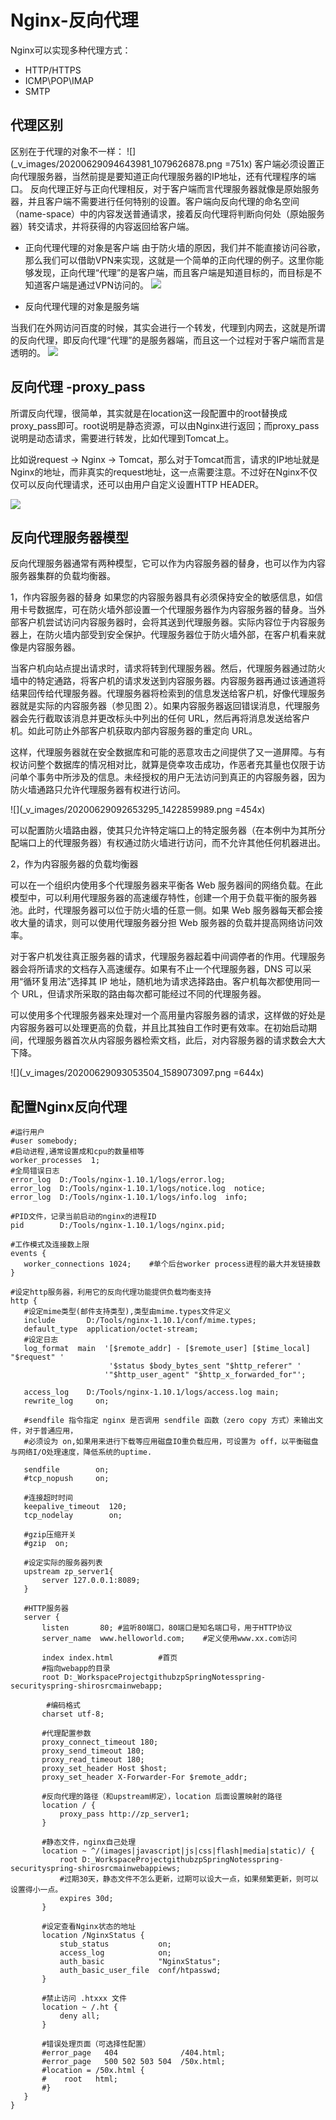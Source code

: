 # Nginx-反向代理

Nginx可以实现多种代理方式：

- HTTP/HTTPS
- ICMP\POP\IMAP
- SMTP

## 代理区别

区别在于代理的对象不一样：
![](_v_images/20200629094643981_1079626878.png =751x)
客户端必须设置正向代理服务器，当然前提是要知道正向代理服务器的IP地址，还有代理程序的端口。
反向代理正好与正向代理相反，对于客户端而言代理服务器就像是原始服务器，并且客户端不需要进行任何特别的设置。客户端向反向代理的命名空间（name-space）中的内容发送普通请求，接着反向代理将判断向何处（原始服务器）转交请求，并将获得的内容返回给客户端。

- 正向代理代理的对象是客户端
由于防火墙的原因，我们并不能直接访问谷歌，那么我们可以借助VPN来实现，这就是一个简单的正向代理的例子。这里你能够发现，正向代理“代理”的是客户端，而且客户端是知道目标的，而目标是不知道客户端是通过VPN访问的。
![](_v_images/20200624151006390_1449874651.png)

- 反向代理代理的对象是服务端

当我们在外网访问百度的时候，其实会进行一个转发，代理到内网去，这就是所谓的反向代理，即反向代理“代理”的是服务器端，而且这一个过程对于客户端而言是透明的。
![](_v_images/20200624151020945_139142966.png)

## 反向代理 -proxy_pass

所谓反向代理，很简单，其实就是在location这一段配置中的root替换成proxy_pass即可。root说明是静态资源，可以由Nginx进行返回；而proxy_pass说明是动态请求，需要进行转发，比如代理到Tomcat上。

比如说request -> Nginx -> Tomcat，那么对于Tomcat而言，请求的IP地址就是Nginx的地址，而非真实的request地址，这一点需要注意。不过好在Nginx不仅仅可以反向代理请求，还可以由用户自定义设置HTTP HEADER。

![](_v_images/20200629105420991_150935190.png)

## 反向代理服务器模型

反向代理服务器通常有两种模型，它可以作为内容服务器的替身，也可以作为内容服务器集群的负载均衡器。

 1，作内容服务器的替身
 如果您的内容服务器具有必须保持安全的敏感信息，如信用卡号数据库，可在防火墙外部设置一个代理服务器作为内容服务器的替身。当外部客户机尝试访问内容服务器时，会将其送到代理服务器。实际内容位于内容服务器上，在防火墙内部受到安全保护。代理服务器位于防火墙外部，在客户机看来就像是内容服务器。

当客户机向站点提出请求时，请求将转到代理服务器。然后，代理服务器通过防火墙中的特定通路，将客户机的请求发送到内容服务器。内容服务器再通过该通道将结果回传给代理服务器。代理服务器将检索到的信息发送给客户机，好像代理服务器就是实际的内容服务器（参见图 2）。如果内容服务器返回错误消息，代理服务器会先行截取该消息并更改标头中列出的任何 URL，然后再将消息发送给客户机。如此可防止外部客户机获取内部内容服务器的重定向 URL。

 这样，代理服务器就在安全数据库和可能的恶意攻击之间提供了又一道屏障。与有权访问整个数据库的情况相对比，就算是侥幸攻击成功，作恶者充其量也仅限于访问单个事务中所涉及的信息。未经授权的用户无法访问到真正的内容服务器，因为防火墙通路只允许代理服务器有权进行访问。


![](_v_images/20200629092653295_1422859989.png =454x)

可以配置防火墙路由器，使其只允许特定端口上的特定服务器（在本例中为其所分配端口上的代理服务器）有权通过防火墙进行访问，而不允许其他任何机器进出。

2，作为内容服务器的负载均衡器

 可以在一个组织内使用多个代理服务器来平衡各 Web 服务器间的网络负载。在此模型中，可以利用代理服务器的高速缓存特性，创建一个用于负载平衡的服务器池。此时，代理服务器可以位于防火墙的任意一侧。如果 Web 服务器每天都会接收大量的请求，则可以使用代理服务器分担 Web 服务器的负载并提高网络访问效率。

对于客户机发往真正服务器的请求，代理服务器起着中间调停者的作用。代理服务器会将所请求的文档存入高速缓存。如果有不止一个代理服务器，DNS 可以采用“循环复用法”选择其 IP 地址，随机地为请求选择路由。客户机每次都使用同一个 URL，但请求所采取的路由每次都可能经过不同的代理服务器。

可以使用多个代理服务器来处理对一个高用量内容服务器的请求，这样做的好处是内容服务器可以处理更高的负载，并且比其独自工作时更有效率。在初始启动期间，代理服务器首次从内容服务器检索文档，此后，对内容服务器的请求数会大大下降。

![](_v_images/20200629093053504_1589073097.png =644x)

## 配置Nginx反向代理

```
#运行用户
#user somebody;
#启动进程,通常设置成和cpu的数量相等
worker_processes  1;
#全局错误日志
error_log  D:/Tools/nginx-1.10.1/logs/error.log;
error_log  D:/Tools/nginx-1.10.1/logs/notice.log  notice;
error_log  D:/Tools/nginx-1.10.1/logs/info.log  info;

#PID文件，记录当前启动的nginx的进程ID
pid        D:/Tools/nginx-1.10.1/logs/nginx.pid;

#工作模式及连接数上限
events {
   worker_connections 1024;    #单个后台worker process进程的最大并发链接数
}

#设定http服务器，利用它的反向代理功能提供负载均衡支持
http {
   #设定mime类型(邮件支持类型),类型由mime.types文件定义
   include       D:/Tools/nginx-1.10.1/conf/mime.types;
   default_type  application/octet-stream;
   #设定日志
   log_format  main  '[$remote_addr] - [$remote_user] [$time_local] "$request" '
                      '$status $body_bytes_sent "$http_referer" '
                     '"$http_user_agent" "$http_x_forwarded_for"';

   access_log    D:/Tools/nginx-1.10.1/logs/access.log main;
   rewrite_log     on;
 
   #sendfile 指令指定 nginx 是否调用 sendfile 函数（zero copy 方式）来输出文件，对于普通应用， 
   #必须设为 on,如果用来进行下载等应用磁盘IO重负载应用，可设置为 off，以平衡磁盘与网络I/O处理速度，降低系统的uptime.
 
   sendfile        on;
   #tcp_nopush     on;
 
   #连接超时时间
   keepalive_timeout  120;
   tcp_nodelay        on;
 
   #gzip压缩开关
   #gzip  on;

   #设定实际的服务器列表
   upstream zp_server1{
       server 127.0.0.1:8089;
   }

   #HTTP服务器
   server {       
       listen       80; #监听80端口，80端口是知名端口号，用于HTTP协议
       server_name  www.helloworld.com;    #定义使用www.xx.com访问
       
       index index.html          #首页
       #指向webapp的目录 
       root D:_WorkspaceProjectgithubzpSpringNotesspring-securityspring-shirosrcmainwebapp;
        
        #编码格式
       charset utf-8;
 
       #代理配置参数 
       proxy_connect_timeout 180; 
       proxy_send_timeout 180; 
       proxy_read_timeout 180; 
       proxy_set_header Host $host; 
       proxy_set_header X-Forwarder-For $remote_addr; 
      
       #反向代理的路径（和upstream绑定），location 后面设置映射的路径 
       location / { 
           proxy_pass http://zp_server1; 
       }
 
       #静态文件，nginx自己处理 
       location ~ ^/(images|javascript|js|css|flash|media|static)/ { 
           root D:_WorkspaceProjectgithubzpSpringNotesspring-securityspring-shirosrcmainwebappiews; 
           #过期30天，静态文件不怎么更新，过期可以设大一点，如果频繁更新，则可以设置得小一点。 
           expires 30d; 
       }   
 
       #设定查看Nginx状态的地址 
       location /NginxStatus { 
           stub_status           on; 
           access_log            on; 
           auth_basic            "NginxStatus"; 
           auth_basic_user_file  conf/htpasswd; 
       }
 
       #禁止访问 .htxxx 文件 
       location ~ /.ht { 
           deny all; 
       }  
 
       #错误处理页面（可选择性配置） 
       #error_page   404              /404.html; 
       #error_page   500 502 503 504  /50x.html; 
       #location = /50x.html { 
       #    root   html; 
       #} 
   }
}
```